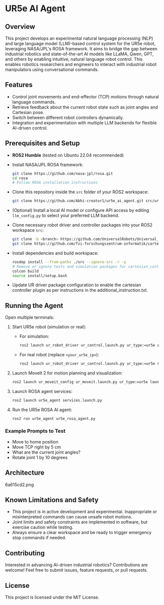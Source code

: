 # UR5e AI Agent

## Overview

This project develops an experimental natural language processing (NLP) and large language model (LLM)-based control system for the UR5e robot, leveraging NASA/JPL's ROSA framework. It aims to bridge the gap between industrial robotics and state-of-the-art AI models like LLaMA, Qwen, GPT, and others by enabling intuitive, natural language robot control. This enables robotics researchers and engineers to interact with industrial robot manipulators using conversational commands.

## Features

- Control joint movements and end-effector (TCP) motions through natural language commands.
- Retrieve feedback about the current robot state such as joint angles and Cartesian pose.
- Switch between different robot controllers dynamically.
- Integration and experimentation with multiple LLM backends for flexible AI-driven control.

## Prerequisites and Setup

- **ROS2 Humble** (tested on Ubuntu 22.04 recommended)
- Install NASA/JPL ROSA framework:
  ```bash
  git clone https://github.com/nasa-jpl/rosa.git
  cd rosa
  # Follow ROSA installation instructions
  ```
- Clone this repository inside the `src` folder of your ROS2 workspace:
  ```bash
  git clone https://github.com/Abhi-creator1/ur5e_ai_agent.git src/ur5e_ai_agent
  ```
- (Optional) Install a local AI model or configure API access by editing `llm_config.py` to select your preferred LLM backend.

- Clone necessary robot driver and controller packages into your ROS2 workspace `src`:
  ```bash
  git clone -b <branch> https://github.com/UniversalRobots/Universal_Robots_ROS2_Driver.git 
  git clone https://github.com/fzi-forschungszentrum-informatik/cartesian_controllers.git src/cartesian_controllers
  ```
- Install dependencies and build workspace:
  ```bash
  rosdep install --from-paths ./src --ignore-src -r -y
  # Remove or ignore tests and simulation packages for cartesian_controllers if conflicts occur
  colcon build
  source install/setup.bash
  ```

- Update UR driver package configuration to enable the cartesian controller plugin as per instructions in the additional_instruction.txt.

## Running the Agent

Open multiple terminals:

1. Start UR5e robot (simulation or real):

   - For simulation:
     ```bash
     ros2 launch ur_robot_driver ur_control.launch.py ur_type:=ur5e use_fake_hardware:=true launch_rviz:=false
     ```

   - For real robot (replace `<your_ur5e_ip>`):
     ```bash
     ros2 launch ur_robot_driver ur_control.launch.py ur_type:=ur5e robot_ip:=<your_ur5e_ip> launch_rviz:=false
     ```

2. Launch MoveIt 2 for motion planning and visualization:
   ```bash
   ros2 launch ur_moveit_config ur_moveit.launch.py ur_type:=ur5e launch_rviz:=true
   ```

3. Launch ROSA agent services:
   ```bash
   ros2 launch ur5e_agent services.launch.py
   ```

4. Run the UR5e ROSA AI agent:
   ```bash
   ros2 run ur5e_agent ur5e_rosa_agent.py
   ```

### Example Prompts to Test

- Move to home position
- Move TCP right by 5 cm
- What are the current joint angles?
- Rotate joint 1 by 10 degrees

## Architecture
6a615cd2.png

## Known Limitations and Safety

- This project is in active development and experimental. Inappropriate or misinterpreted commands can cause unsafe robot motions.
- Joint limits and safety constraints are implemented in software, but exercise caution while testing.
- Always ensure a clear workspace and be ready to trigger emergency stop commands if needed.

## Contributing

Interested in advancing AI-driven industrial robotics? Contributions are welcome! Feel free to submit issues, feature requests, or pull requests.

## License

This project is licensed under the MIT License.
